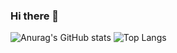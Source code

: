 ### Hi there 👋
![Anurag's GitHub stats](https://github-readme-stats.vercel.app/api?username=hiramcastillo36&layout=compact&show_icons=true&theme=tokyonight)
![Top Langs](https://github-readme-stats.vercel.app/api/top-langs/?username=hiramcastillo36&layout=compact&show_icons=true&theme=tokyonight)
